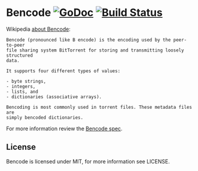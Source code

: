 # Bencode [![GoDoc](https://godoc.org/github.com/bahlo/bencode-go?status.png)](https://godoc.org/github.com/bahlo/bencode-go) [![Build Status](https://secure.travis-ci.org/bahlo/bencode-go.png?branch=master)](https://travis-ci.org/bahlo/bencode-go)

Wikipedia [about Bencode](https://en.wikipedia.org/wiki/Bencode):
```
Bencode (pronounced like B encode) is the encoding used by the peer-to-peer
file sharing system BitTorrent for storing and transmitting loosely structured
data.

It supports four different types of values:

- byte strings,
- integers,
- lists, and
- dictionaries (associative arrays).

Bencoding is most commonly used in torrent files. These metadata files are
simply bencoded dictionaries.
```

For more information review the
[Bencode spec](https://wiki.theory.org/BitTorrentSpecification#Bencoding).

## License

Bencode is licensed under MIT, for more information see LICENSE.

